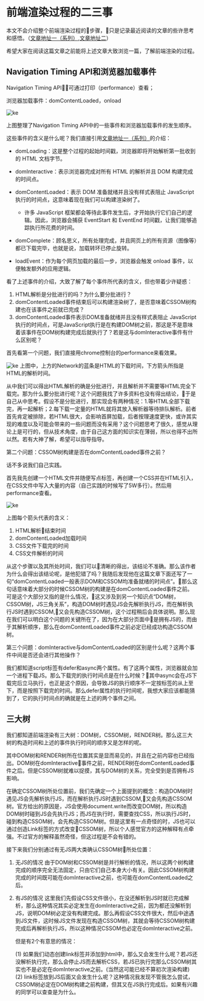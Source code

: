 # 前端渲染过程的二三事
本文不会介绍整个前端渲染过程的步骤，只是记录最近阅读的文章的些许思考和感悟。（[文章地址一（系列）](https://developers.google.cn/web/fundamentals/performance/critical-rendering-path/),[文章地址二](https://calendar.perfplanet.com/2012/deciphering-the-critical-rendering-path/)）

希望大家在阅读这篇文章之前能将上述文章大致浏览一篇，了解前端渲染的过程。

## Navigation Timing API和浏览器加载事件
Navigation Timing API：可通过打印（performance）查看；

浏览器加载事件：domContentLoaded，onload

![ke](./1.png)

上图整理了Navigation Timing API中的一些事件和浏览器加载事件的发生顺序。

这些事件的含义是什么呢？我们直接引用[文章地址一（系列）](https://developers.google.cn/web/fundamentals/performance/critical-rendering-path/measure-crp)的介绍：
- domLoading：这是整个过程的起始时间戳，浏览器即将开始解析第一批收到的 HTML 文档字节。
- domInteractive：表示浏览器完成对所有 HTML 的解析并且 DOM 构建完成的时间点。
- domContentLoaded：表示 DOM 准备就绪并且没有样式表阻止 JavaScript 执行的时间点，这意味着现在我们可以构建渲染树了。
    
   - 许多 JavaScript 框架都会等待此事件发生后，才开始执行它们自己的逻辑。因此，浏览器会捕获 EventStart 和 EventEnd 时间戳，让我们能够追踪执行所花费的时间。
-  domComplete：顾名思义，所有处理完成，并且网页上的所有资源（图像等）都已下载完毕，也就是说，加载转环已停止旋转。
-  loadEvent：作为每个网页加载的最后一步，浏览器会触发 onload 事件，以便触发额外的应用逻辑。

看了上述事件的介绍，大致了解了每个事件所代表的含义，但也带着少许疑惑：

1. HTML解析是分批进行的吗？为什么要分批进行？
2. domContentLoaded事件结束后可以构建渲染树了，是否意味着CSSOM树构建也在该事件之前就已完成？
3. domContentLoaded事件表示DOM准备就绪并且没有样式表阻止 JavaScript执行的时间点，可是JavaScript执行是在构建DOM树之前，那这是不是意味着该事件在DOM树构建完成后就执行了？若是这与domInteractive事件有什么区别呢？

首先看第一个问题，我们直接用chrome控制台的performance来看效果。

![ke](./2.png)
上图中，上方的Network的蓝条是HTML的下载时间，下方箭头所指是HTML的解析时间。

从中我们可以得出HTML解析的确是分批进行，并且解析并不需要等HTML完全下载完。那为什么要分批进行呢？这个问题我找了许多资料也没有得出结论，于是自己从中思考。假设不是分批进行，那实现会有两种情况：1.等HTML全部下载完，再一起解析；2.每下载一定量的HTML就将其放入解析器等待排队解析。前者首先肯定被排除，若HTML很大，会影响首屏加载，后者按理速度更快，或许其实现的难度以及可能会带来的一些问题而没有采用？这个问题思考了很久，感觉从理论上是可行的，但从技术角度，由于自己这方面的知识实在薄弱，所以也得不出所以然。若有大神了解，希望可以指导指导。

第二个问题：CSSOM树构建是否在domContentLoaded事件之前？

话不多说我们自己实践。

首先我先创建一个HTML文件并随便写点标签，再创建一个CSS并在HTML引入，在CSS文件中写入大量的内容（自己实践的时候写了5W多行）。然后用performance查看。

![ke](./3.png)

上图每个箭头代表的含义：
1. HTML解析结束时间
2. domContentLoaded加载时间
3. CSS文件下载完的时间
4. CSS文件解析的时间

从这个步骤以及其所处时间，我们可以清晰的得出，该结论不准确。那么该作者为什么会得出该结论呢，是他犯错了吗？我随后发现他在这篇文章下面还写了一句“domContentLoaded一般表示DOM和CSSOM均准备就绪的时间点”。那么这句话意味着大部分的时候CSSOM树的构建是在domContentLoaded事件之前。可是这个大部分又指的是什么情况，这又涉及到另一个知识点“DOM树，CSSOM树，JS三角关系”，构造DOM树时遇见JS会先解析执行JS，而在解析执行JS时遇到CSSOM,又会先构造CSSOM树，这个过程稍后会具体说明。那么现在我们可以明白这个问题的关键所在了，因为在大部分页面中是拥有JS的，而由于其解析顺序，那么在domContentLoaded事件之前必定已经成功构造CSSOM树。

第三个问题：domInteractive与domContentLoaded的区别是什么呢？这两个事件中间是否还会进行其他操作？

我们都知道script标签有defer和async两个属性。有了这两个属性，浏览器就会加一个进程下载JS。那么下载完的执行时间点是在什么时候？其中async会在JS下载完后立马执行，也正是这个原因，会导致JS的执行顺序不一定按标签的从上至下，而是按照下载完的时间。那么defer属性的执行时间呢，我想大家应该都能猜到了，它的执行时间点的确就是在上述的两个事件之间。

## 三大树

我们都知道前端渲染有三大树：DOM树，CSSOM树，RENDER树。那么这三大树的构造时间和上述的事件执行时间的顺序又是怎样的呢。

其中DOM树和RENDER树所在位置其实是显而易见的，并且在之前内容也已经指出。DOM树在domInteractive事件之前，RENDER树在domContentLoaded事件之后。但是CSSOM树就难以捉摸，其与DOM树的关系，完全受到是否拥有JS影响。

在确定CSSOM树所处位置前，我们先确定一个上面提到的概念：构造DOM树时遇见JS会先解析执行JS，而在解析执行JS时遇到CSSOM,又会先构造CSSOM树。官方给出的原因是，JS会使用document.write而改变DOM树，所以构造DOM树时碰到JS会先执行JS；而JS在执行时，需要查找CSS，所以执行JS时，碰到构造CSSOM树，会先构造CSSOM树。但是这里有一点奇怪的时，JS也可以通过创造Link标签的方式改变CSSOM树，所以个人感觉官方的这种解释有点牵强。不过官方的解释虽然奇怪，但这过程是不会有错的。

接下来我们分别通过有无JS两大类确认CSSOM树所处位置：
1. 无JS的情况
   由于DOM树和CSSOM树是并行解析的情况，所以这两个树构建完成的顺序完全无法固定，只由它们自己本身大小有关。因此CSSOM树构建完成的时间既可能在domInteractive之前，也可能在domContentLoaded之后。
2. 有JS的情况
   这里我们先假设CSS文件很小，在没还解析到JS时就已完成解析，那么这种情况其实必定发生在domInteractive之前，因为都还没解析到JS，说明DOM树必定没有构建完成。那么再假设CSS文件很大，然后中途遇到JS文件，这时候JS文件发现在构造CSSOM树，其就会等待CSSOM树构建完成后再解析执行JS，所以这种情况CSSOM也必定在domInteractive之前。

   但是有2个有意思的情况：
   
   (1) 如果我们动态创建link标签并添加到html中，那么又会发生什么呢？若JS还没解析执行完，那么会停止JS而去解析CSS，若JS已执行完那么CSSOM树其实也不是必定在domInteractive之前。(当然这可能已经不算初次渲染构建)
   (2) link标签放到JS后面又会发生什么呢？这种情况我发现不管我怎么尝试，CSSOM树必定在DOM树构建之前构建，但其又在JS执行完成后。如果有兴趣的同学可以查查是为什么。